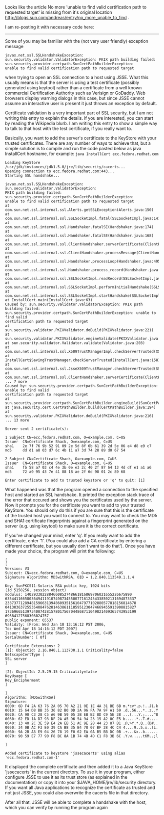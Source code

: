 Looks like the article No more 'unable to find valid certification path to requested target' is missing from it's original location http://blogs.sun.com/andreas/entry/no_more_unable_to_find .

I am re-posting it with necessary code here:

------
Some of you may be familiar with the (not very user friendly) exception message
```
javax.net.ssl.SSLHandshakeException: sun.security.validator.ValidatorException: PKIX path building failed:
sun.security.provider.certpath.SunCertPathBuilderException:
unable to find valid certification path to requested target
```
when trying to open an SSL connection to a host using JSSE. What this usually means is that the server is using a test certificate (possibly generated using keytool) rather than a certificate from a well known commercial Certification Authority such as Verisign or GoDaddy. Web browsers display warning dialogs in this case, but since JSSE cannot assume an interactive user is present it just throws an exception by default.

Certificate validation is a very important part of SSL security, but I am not writing this entry to explain the details. If you are interested, you can start by reading the Wikipedia blurb. I am writing this entry to show a simple way to talk to that host with the test certificate, if you really want to.

Basically, you want to add the server's certificate to the KeyStore with your trusted certificates. There are any number of ways to achieve that, but a simple solution is to compile and run the code pasted below as java InstallCert hostname, for example:
`java InstallCert ecc.fedora.redhat.com`

```
Loading KeyStore
/usr/jdk/instances/jdk1.5.0/jre/lib/security/cacerts...
Opening connection to ecc.fedora.redhat.com:443...
Starting SSL handshake...

javax.net.ssl.SSLHandshakeException: sun.security.validator.ValidatorException:
PKIX path building failed: sun.security.provider.certpath.SunCertPathBuilderException:
unable to find valid certification path to requested target
at com.sun.net.ssl.internal.ssl.Alerts.getSSLException(Alerts.java:150)
at com.sun.net.ssl.internal.ssl.SSLSocketImpl.fatal(SSLSocketImpl.java:1476)
at com.sun.net.ssl.internal.ssl.Handshaker.fatalSE(Handshaker.java:174)
at com.sun.net.ssl.internal.ssl.Handshaker.fatalSE(Handshaker.java:168)
at com.sun.net.ssl.internal.ssl.ClientHandshaker.serverCertificate(ClientHandshaker.java:846)
at com.sun.net.ssl.internal.ssl.ClientHandshaker.processMessage(ClientHandshaker.java:106)
at com.sun.net.ssl.internal.ssl.Handshaker.processLoop(Handshaker.java:495)
at com.sun.net.ssl.internal.ssl.Handshaker.process_record(Handshaker.java:433)
at com.sun.net.ssl.internal.ssl.SSLSocketImpl.readRecord(SSLSocketImpl.java:815)
at com.sun.net.ssl.internal.ssl.SSLSocketImpl.performInitialHandshake(SSLSocketImpl.java:1025)
at com.sun.net.ssl.internal.ssl.SSLSocketImpl.startHandshake(SSLSocketImpl.java:1038)
at InstallCert.main(InstallCert.java:63)
Caused by: sun.security.validator.ValidatorException: PKIX path building failed:
sun.security.provider.certpath.SunCertPathBuilderException: unable to find valid
certification path to requested target
at sun.security.validator.PKIXValidator.doBuild(PKIXValidator.java:221)
at sun.security.validator.PKIXValidator.engineValidate(PKIXValidator.java:145)
at sun.security.validator.Validator.validate(Validator.java:203)
at com.sun.net.ssl.internal.ssl.X509TrustManagerImpl.checkServerTrusted(X509TrustManagerImpl.java:172)
at InstallCert$SavingTrustManager.checkServerTrusted(InstallCert.java:158)
at com.sun.net.ssl.internal.ssl.JsseX509TrustManager.checkServerTrusted(SSLContextImpl.java:320)
at com.sun.net.ssl.internal.ssl.ClientHandshaker.serverCertificate(ClientHandshaker.java:839)
... 7 more
Caused by: sun.security.provider.certpath.SunCertPathBuilderException: unable to find valid
certification path to requested target
at sun.security.provider.certpath.SunCertPathBuilder.engineBuild(SunCertPathBuilder.java:236)
at java.security.cert.CertPathBuilder.build(CertPathBuilder.java:194)
at sun.security.validator.PKIXValidator.doBuild(PKIXValidator.java:216)
... 13 more

Server sent 2 certificate(s):

1 Subject CN=ecc.fedora.redhat.com, O=example.com, C=US
Issuer  CN=Certificate Shack, O=example.com, C=US
sha1    2e 7f 76 9b 52 91 09 2e 5d 8f 6b 61 39 2d 5e 06 e4 d8 e9 c7
md5     dd d1 a8 03 d7 6c 4b 11 a7 3d 74 28 89 d0 67 54

2 Subject CN=Certificate Shack, O=example.com, C=US
Issuer  CN=Certificate Shack, O=example.com, C=US
sha1    fb 58 a7 03 c4 4e 3b 0e e3 2c 40 2f 87 64 13 4d df e1 a1 a6
md5     72 a0 95 43 7e 41 88 18 ae 2f 6d 98 01 2c 89 68

Enter certificate to add to trusted keystore or 'q' to quit: [1]
```

What happened was that the program opened a connection to the specified host and started an SSL handshake. It printed the exception stack trace of the error that occured and shows you the certificates used by the server. Now it prompts you for the certificate you want to add to your trusted KeyStore. You should only do this if you are sure that this is the certificate of the trusted host you want to connect to. You may want to check the MD5 and SHA1 certificate fingerprints against a fingerprint generated on the server (e.g. using keytool) to make sure it is the correct certificate.

If you've changed your mind, enter 'q'. If you really want to add the certificate, enter '1'. (You could also add a CA certificate by entering a different certificate, but you usually don't want to do that'). Once you have made your choice, the program will print the following:

```
[
[
Version: V3
Subject: CN=ecc.fedora.redhat.com, O=example.com, C=US
Signature Algorithm: MD5withRSA, OID = 1.2.840.113549.1.1.4

Key: SunPKCS11-Solaris RSA public key, 1024 bits
(id 5158256, session object)
modulus: 1402933022884660852748661816869706021655226675890
635441166580364941191074987345500771612454338502131694873337
233737712894815966313948609351561047977102880577818156814678
041303637255354084762814638611185951230474669455913908815827
173696651397340074281578017567044868711049821409365743953199
69584127568303024757
public exponent: 65537
Validity: [From: Wed Jan 18 13:16:12 PST 2006,
To: Wed Apr 18 14:16:12 PDT 2007]
Issuer: CN=Certificate Shack, O=example.com, C=US
SerialNumber: [ 0f]

Certificate Extensions: 2
[1]: ObjectId: 2.16.840.1.113730.1.1 Criticality=false
NetscapeCertType [
SSL server
]

[2]: ObjectId: 2.5.29.15 Criticality=false
KeyUsage [
Key_Encipherment
]

]
Algorithm: [MD5withRSA]
Signature:
0000: 6D F4 2A 63 76 2A 05 70 A2 21 0E 1E 4A 31 BE 6B m.*cv*.p.!..J1.k
0010: 15 64 D8 BB 35 36 82 B0 0D 2A 96 FA 7A 9F A1 59 .d..56...*..z..Y
0020: CA 90 C3 28 C5 A6 9B 59 05 3B EB B2 8D C9 5E 38 ...(...Y.;....^8
0030: 62 ED 1A D7 93 DF 2A A5 D6 54 94 23 15 A2 0C E5 b.....*..T.#....
0040: 13 40 2C 3E 59 E4 2A EB 51 AC 9E 28 44 23 87 B1 .@,>Y.*.Q..(D#..
0050: 34 0B AC F3 E0 39 CA B8 35 B4 78 07 BF 28 4C C4 4....9..5.x..(L.
0060: 9A 2B A3 E9 04 26 78 19 F0 62 EA 0A B5 BB DC 0B .+...&x..b......
0070: 90 59 E7 77 90 F8 BC 8A 1B 74 4B 4D C1 F8 3B 6C .Y.w.....tKM..;l

]

Added certificate to keystore 'jssecacerts' using alias
'ecc.fedora.redhat.com-1'
```
It displayed the complete certificate and then added it to a Java KeyStore 'jssecacerts' in the current directory. To use it in your program, either configure JSSE to use it as its trust store (as explained in the documentation) or copy it into your $JAVA_HOME/jre/lib/security directory. If you want all Java applications to recognize the certificate as trusted and not just JSSE, you could also overwrite the cacerts file in that directory.

After all that, JSSE will be able to complete a handshake with the host, which you can verify by running the program again